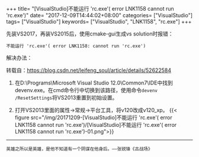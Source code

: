 +++
title= "[VisualStudio]不能运行 'rc.exe'( error LNK1158 cannot run 'rc.exe')"
date= "2017-12-09T14:44:02+08:00"
categories= ["VisualStudio"]
tags= ["VisualStudio"]
keywords= ["VisualStudio", "LNK1158", "rc.exe"]
+++



先装VS2017，再装VS2015后，使用cmake-gui生成vs solution时报错：

	不能运行 'rc.exe'( error LNK1158: cannot run 'rc.exe')
	
解决办法：

转载自：https://blog.csdn.net/leifeng_soul/article/details/52622584

1. 在D:\Programs\Microsoft Visual Studio 12.0\Common7\IDE中找到devenv.exe。在cmd命令行中切换到该路径，使用命令`devenv /ResetSettings`将VS2013重置到初始设置。

2. 打开VS2013里面的属性->常规->平台工具，将v120改成v120_xp。
{{< figure src="/img/20171209-[VisualStudio]不能运行 'rc.exe'( error LNK1158 cannot run 'rc.exe')/[VisualStudio]不能运行 'rc.exe'( error LNK1158 cannot run 'rc.exe')-01.png">}}

***
`英雄之所以是英雄，是他不知道有一个阴谋在他身后。——张锐锋《古战场》`